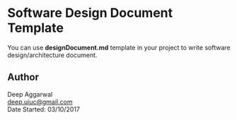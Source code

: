 Software Design Document Template
=================================

You can use **designDocument.md** template in your project to write software design/architecture document.

Author
------
Deep Aggarwal  
deep.uiuc@gmail.com  
Date Started: 03/10/2017  
